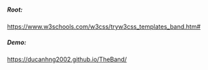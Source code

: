##### Root:  
https://www.w3schools.com/w3css/tryw3css_templates_band.htm#  

##### Demo:   
https://ducanhng2002.github.io/TheBand/ 